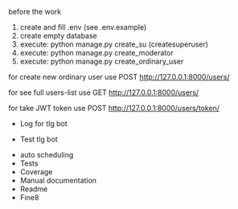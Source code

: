 before the work

1. create and fill .env
   (see .env.example)
2. create empty database
3. execute:  python manage.py create_su (createsuperuser)
4. execute:  python manage.py create_moderator
5. execute:  python manage.py create_ordinary_user

for create new ordinary user use POST
http://127.0.0.1:8000/users/

for see full users-list use GET
http://127.0.0.1:8000/users/

for take JWT token use POST
http://127.0.0.1:8000/users/token/


- Log for tlg bot
+ Test tlg bot
- auto scheduling
- Tests 
- Coverage
- Manual documentation
- Readme
- Fine8

